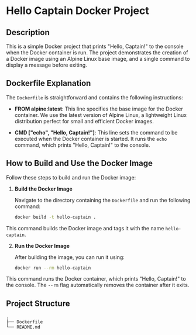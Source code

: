 # Hello Captain Docker Project

## Description

This is a simple Docker project that prints "Hello, Captain!" to the console when the Docker container is run. The project demonstrates the creation of a Docker image using an Alpine Linux base image, and a single command to display a message before exiting.

## Dockerfile Explanation

The `Dockerfile` is straightforward and contains the following instructions:

- **FROM alpine:latest**: This line specifies the base image for the Docker container. We use the latest version of Alpine Linux, a lightweight Linux distribution perfect for small and efficient Docker images.

- **CMD ["echo", "Hello, Captain!"]**: This line sets the command to be executed when the Docker container is started. It runs the `echo` command, which prints "Hello, Captain!" to the console.

## How to Build and Use the Docker Image

Follow these steps to build and run the Docker image:

1. **Build the Docker Image**

   Navigate to the directory containing the `Dockerfile` and run the following command:
   ```bash
   docker build -t hello-captain .
   ```
This command builds the Docker image and tags it with the name `hello-captain`.

2. **Run the Docker Image**

   After building the image, you can run it using:
   ```bash
   docker run --rm hello-captain
   ```
This command runs the Docker container, which prints "Hello, Captain!" to the console. The `--rm` flag automatically removes the container after it exits.

## Project Structure

```text
.
├── Dockerfile
└── README.md
```
